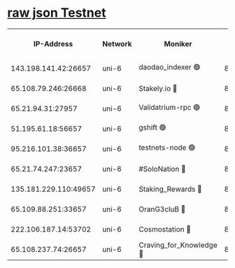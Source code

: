 [raw json Testnet](https://rpc-check.junot.stavr.tech/junot/rpc-junot-result.json)
=


<table><tr><th>IP-Address</th><th>Network</th><th>Moniker</th><th>Latest Block Height</th><th>Earliest Block Height</th><th>Catching Up</th><th>Tx Index</th><th>Voting Power</th><th>Scan Time</th></tr><tr><td>143.198.141.42:26657</td><td>uni-6</td><td>daodao_indexer 🟢</td><td>8894443</td><td>1</td><td>False</td><td>off</td><td>0</td><td>2024-03-15T05:43:47.230145504UTC</td></tr><tr><td>65.108.79.246:26668</td><td>uni-6</td><td>Stakely.io 🔴</td><td>8894439</td><td>1570872</td><td>False</td><td>on</td><td>11</td><td>2024-03-15T05:43:35.294633547UTC</td></tr><tr><td>65.21.94.31:27957</td><td>uni-6</td><td>Validatrium-rpc 🟢</td><td>8894437</td><td>2943363</td><td>False</td><td>on</td><td>0</td><td>2024-03-15T05:43:30.942514355UTC</td></tr><tr><td>51.195.61.18:56657</td><td>uni-6</td><td>gshift 🟢</td><td>8559900</td><td>7691417</td><td>False</td><td>on</td><td>0</td><td>2024-03-15T05:43:17.101121523UTC</td></tr><tr><td>95.216.101.38:36657</td><td>uni-6</td><td>testnets-node 🟢</td><td>8894440</td><td>8116304</td><td>False</td><td>on</td><td>0</td><td>2024-03-15T05:43:37.633306731UTC</td></tr><tr><td>65.21.74.247:23657</td><td>uni-6</td><td>#SoloNation 🔴</td><td>8894443</td><td>8237483</td><td>False</td><td>on</td><td>112</td><td>2024-03-15T05:43:46.379743373UTC</td></tr><tr><td>135.181.229.110:49657</td><td>uni-6</td><td>Staking_Rewards 🔴</td><td>8894445</td><td>8388763</td><td>False</td><td>on</td><td>1008</td><td>2024-03-15T05:43:51.904315636UTC</td></tr><tr><td>65.109.88.251:33657</td><td>uni-6</td><td>OranG3cluB 🔴</td><td>8894445</td><td>8418953</td><td>False</td><td>on</td><td>11</td><td>2024-03-15T05:43:51.599980901UTC</td></tr><tr><td>222.106.187.14:53702</td><td>uni-6</td><td>Cosmostation 🔴</td><td>8894435</td><td>8759614</td><td>False</td><td>on</td><td>109013</td><td>2024-03-15T05:43:28.573382888UTC</td></tr><tr><td>65.108.237.74:26657</td><td>uni-6</td><td>Craving_for_Knowledge 🔴</td><td>8894442</td><td>8791064</td><td>False</td><td>on</td><td>9004</td><td>2024-03-15T05:43:44.048179405UTC</td></tr></table>
